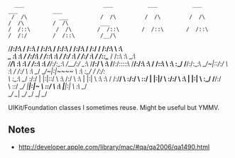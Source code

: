       ___                         ___           ___           ___           ___           ___                   
     /  /\          ___          /  /\         /  /\         /  /\         /  /\         /  /\          ___     
    /  /::\        /  /\        /  /::\       /  /::\       /  /::\       /  /:/        /  /::\        /__/\    
   /__/:/\:\      /  /::\      /  /:/\:\     /  /:/\:\     /  /:/\:\     /  /:/        /  /:/\:\       \  \:\   
  _\_ \:\ \:\    /  /:/\:\    /  /::\ \:\   /  /:/  \:\   /  /:/  \:\   /  /::\____   /  /::\ \:\       \__\:\  
 /__/\ \:\ \:\  /  /::\ \:\  /__/:/\:\_\:\ /__/:/ \__\:\ /__/:/ \  \:\ /__/:/\:::::\ /__/:/\:\ \:\      /  /::\ 
 \  \:\ \:\_\/ /__/:/\:\_\:\ \__\/~|::\/:/ \  \:\ /  /:/ \  \:\  \__\/ \__\/~|:|~~~~ \  \:\ \:\_\/     /  /:/\:\
  \  \:\_\:\   \__\/  \:\/:/    |  |:|::/   \  \:\  /:/   \  \:\          |  |:|      \  \:\ \:\      /  /:/__\/
   \  \:\/:/        \  \::/     |  |:|\/     \  \:\/:/     \  \:\         |  |:|       \  \:\_\/     /__/:/     
    \  \::/          \__\/      |__|:|~       \  \::/       \  \:\        |__|:|        \  \:\       \__\/      
     \__\/                       \__\|         \__\/         \__\/         \__\|         \__\/                 


UIKit/Foundation classes I sometimes reuse. Might be useful but YMMV.

Notes
-----

* http://developer.apple.com/library/mac/#qa/qa2006/qa1490.html
